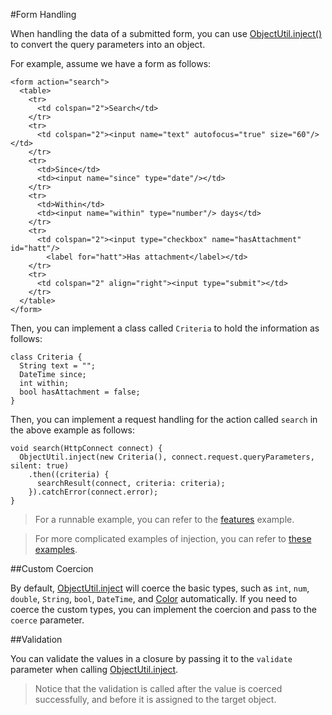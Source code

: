 #Form Handling

When handling the data of a submitted form, you can use [ObjectUtil.inject()](http://api.rikulo.org/commons/latest/rikulo_mirrors/ObjectUtil.html#inject) to convert the query parameters into an object.

For example, assume we have a form as follows:

    <form action="search">
      <table>
        <tr>
          <td colspan="2">Search</td>
        </tr>
        <tr>
          <td colspan="2"><input name="text" autofocus="true" size="60"/></td>
        </tr>
        <tr>
          <td>Since</td>
          <td><input name="since" type="date"/></td>
        </tr>
        <tr>
          <td>Within</td>
          <td><input name="within" type="number"/> days</td>
        </tr>
        <tr>
          <td colspan="2"><input type="checkbox" name="hasAttachment" id="hatt"/>
            <label for="hatt">Has attachment</label></td>
        </tr>
        <tr>
          <td colspan="2" align="right"><input type="submit"></td>
        </tr>
      </table>
    </form>

Then, you can implement a class called `Criteria` to hold the information as follows:

    class Criteria {
      String text = "";
      DateTime since;
      int within;
      bool hasAttachment = false;
    }

Then, you can implement a request handling for the action called `search` in the above example as follows:

    void search(HttpConnect connect) {
      ObjectUtil.inject(new Criteria(), connect.request.queryParameters, silent: true)
        .then((criteria) {
          searchResult(connect, criteria: criteria);
        }).catchError(connect.error);
    }

> For a runnable example, you can refer to the [features](source:test) example.

> For more complicated examples of injection, you can refer to [these examples](https://github.com/rikulo/commons/blob/master/test/inject.dart).

##Custom Coercion

By default, [ObjectUtil.inject](http://api.rikulo.org/commons/latest/rikulo_mirrors/ObjectUtil.html#inject) will coerce the basic types, such as `int`, `num`, `double`, `String`, `bool`, `DateTime`, and [Color](http://api.rikulo.org/commons/latest/rikulo_util/Color.html) automatically. If you need to coerce the custom types, you can implement the coercion and pass to the `coerce` parameter.

##Validation

You can validate the values in a closure by passing it to the `validate` parameter when calling [ObjectUtil.inject](http://api.rikulo.org/commons/latest/rikulo_mirrors/ObjectUtil.html#inject).

> Notice that the validation is called after the value is coerced successfully, and before it is assigned to the target object.